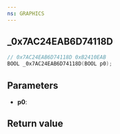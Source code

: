```yaml
---
ns: GRAPHICS
---
```

## _0x7AC24EAB6D74118D

```c
// 0x7AC24EAB6D74118D 0xB2410EAB
BOOL _0x7AC24EAB6D74118D(BOOL p0);
```


## Parameters
* **p0**: 

## Return value
